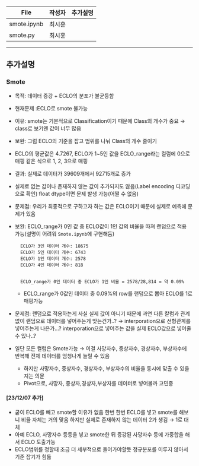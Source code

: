 |File|작성자|추가설명|
|-----|-----|-----|
|smote.ipynb|최시훈||
|smote.py|최시훈||


---

## 추가설명
### Smote
- 목적: 데이터 증강 + ECLO의 분포가 불균등함
- 현재문제 :ECLO로 smote 불가능
- 이유: smote는 기본적으로 Classification이기 때문에 Class의 개수가 중요  → class로 보기엔 값이 너무 많음
- 보완: 그럼 ECLO의 기준을 잡고 범위를 나눠 Class의 개수 줄이기
- ECLO의 평균값은 4.7267, ECLO가 1~5인 값을 ECLO_range라는 컬럼에 0으로 매핑 같은 식으로 1, 2, 3으로 매핑
- 결과: 실제로 데이터가 39609개에서 92715개로 증가
- 실제로 없는 값이나 존재하지 않는 값이 추가되지도 않음(Label encoding 디코딩으로 확인) float dtype이면 문제 발생 가능(어쩔 수 없음)
- 문제점: 우리가 최종적으로 구하고자 하는 값은 ECLO이기 때문에 실제로 예측에 문제가 있음
- 보완: ECLO_range가 0인 값 중 ECLO값이 1인 값의 비율을 따져 랜덤으로 적용 가능(설명이 어려워 `Smote.ipynb`에 구현해둠)


        ECLO가 3인 데이터 개수: 18675 
        ECLO가 5인 데이터 개수: 6743  
        ECLO가 1인 데이터 개수: 2578  
        ECLO가 4인 데이터 개수: 818   


        ECLO_range가 0인 데이터 중 ECLO가 1인 비율 = 2578/28,814 = 약 0.09%

    - ECLO_range가 0값인 데이터 중 0.09%의 row를 랜덤으로 뽑아 ECLO를 1로 매핑가능
- 문제점: 랜덤으로 적용하는게 사실 실제 값이 아니기 때문에 과연 다른 칼럼과 관계없이 랜덤으로 데이터를 넣어주는게 맞는건가..?
→ interporation으로 선형관계를 넣어주는게 나은가…? interporation으로 넣어주는 값을 실제 ECLO값으로 넣어줄 수 있나..?
- 일단 모든 컬럼은 Smote가능 → 이걸 사망자수, 중상자수, 경상자수, 부상자수에 반복해 전체 데이터를 엄청나게 늘릴 수 있음
    -  하지만 사망자수, 중상자수, 경상자수, 부상자수의 비율을 동시에 맞출 수 있을지는 의문
    - Pivot으로, 사망자, 중상자,경상자,부상자를 데이터로 넣어볼까 고민중


#### [23/12/07 추가]
- 굳이 ECLO를 빼고 smote할 이유가 없음 한번 한번 ECLO를 넣고 smote를 해보니 비율 자체는 거의 맞음 하지만 실제로 존재하지 않는 데이터 2가 생김 → 1로 대체
- 아예 ECLO, 사망자수 등등을 넣고 smote한 뒤 증강된 사망자수 등에 가중합을 해서 ECLO 도출가능
- ECLO범위를 정할때 조금 더 세부적으로 들어가야할듯 정규분포를 이루지 않아서 기준 잡기가 힘듦